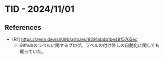 # TID - 2024/11/01
<!--
## Learnings
- 
- 
-->



## References
- [R1] https://zenn.dev/sh090/articles/8291abdb1be48f5765ec
  - Githubのラベルに関するブログ。ラベルの付け外しの自動化に関しても載っていた。
